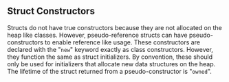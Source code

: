 ## Struct Constructors

Structs do not have true constructors because they are not allocated on the heap like classes. However, pseudo-reference structs can have pseudo-constructors to enable reference like usage. These constructors are declared with the "`new`" keyword exactly as class constructors. However, they function the same as struct initializers. By convention, these should only be used for initializers that allocate new data structures on the heap. The lifetime of the struct returned from a pseudo-constructor is "`owned`".
